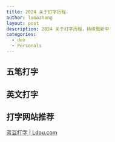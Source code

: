 ```yaml
---
title: 2024 关于打字历程
author: laoazhang
layout: post
description: 2024 关于打字历程，持续更新中
categories: 
  - dev
  - Personals
---
```


## 五笔打字

## 英文打字

## 打字网站推荐

[蓝豆打字 | Ldou.com](https://www.ldou.com/)
